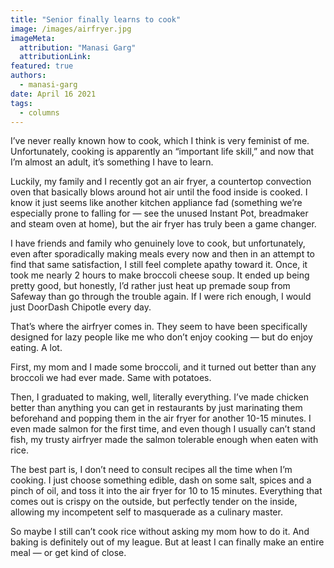 ```yaml
---
title: "Senior finally learns to cook"
image: /images/airfryer.jpg
imageMeta:
  attribution: "Manasi Garg"
  attributionLink:
featured: true
authors:
  - manasi-garg
date: April 16 2021
tags:
  - columns
---
```

I’ve never really known how to cook, which I think is very feminist of
me. Unfortunately, cooking is apparently an “important life skill,” and
now that I’m almost an adult, it’s something I have to learn.

Luckily, my family and I recently got an air fryer, a countertop
convection oven that basically blows around hot air until the food
inside is cooked. I know it just seems like another kitchen appliance
fad (something we’re especially prone to falling for — see the unused
Instant Pot, breadmaker and steam oven at home), but the air fryer has
truly been a game changer.

I have friends and family who genuinely love to cook, but unfortunately,
even after sporadically making meals every now and then in an attempt to
find that same satisfaction, I still feel complete apathy toward it.
Once, it took me nearly 2 hours to make broccoli cheese soup. It ended
up being pretty good, but honestly, I’d rather just heat up premade soup
from Safeway than go through the trouble again. If I were rich enough, I
would just DoorDash Chipotle every day.

That’s where the airfryer comes in. They seem to have been specifically
designed for lazy people like me who don’t enjoy cooking — but do enjoy
eating. A lot.

First, my mom and I made some broccoli, and it turned out better than
any broccoli we had ever made. Same with potatoes.

Then, I graduated to making, well, literally everything. I’ve made
chicken better than anything you can get in restaurants by just
marinating them beforehand and popping them in the air fryer for another
10-15 minutes. I even made salmon for the first time, and even though I
usually can’t stand fish, my trusty airfryer made the salmon tolerable
enough when eaten with rice.

The best part is, I don’t need to consult recipes all the time when I’m
cooking. I just choose something edible, dash on some salt, spices and a
pinch of oil, and toss it into the air fryer for 10 to 15 minutes.
Everything that comes out is crispy on the outside, but perfectly tender
on the inside, allowing my incompetent self to masquerade as a culinary
master.

So maybe I still can’t cook rice without asking my mom how to do it. And
baking is definitely out of my league. But at least I can finally make
an entire meal — or get kind of close.

